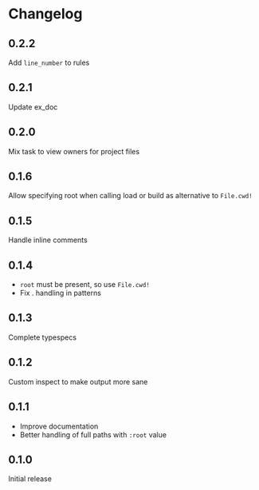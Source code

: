 # Changelog

## 0.2.2

Add `line_number` to rules

## 0.2.1

Update ex_doc

## 0.2.0

Mix task to view owners for project files

## 0.1.6

Allow specifying root when calling load or build as alternative to `File.cwd!`

## 0.1.5

Handle inline comments

## 0.1.4

- `root` must be present, so use `File.cwd!`
- Fix . handling in patterns

## 0.1.3

Complete typespecs

## 0.1.2

Custom inspect to make output more sane

## 0.1.1

- Improve documentation
- Better handling of full paths with `:root` value

## 0.1.0

Initial release
